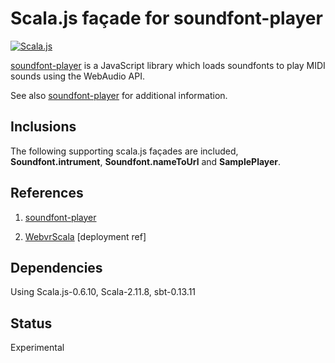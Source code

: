 # Scala.js façade for soundfont-player

[![Scala.js](https://www.scala-js.org/assets/badges/scalajs-0.6.8.svg)](https://www.scala-js.org)

[soundfont-player](https://github.com/danigb/soundfont-player) is a JavaScript library which loads soundfonts to play MIDI sounds using the WebAudio API.

See also [soundfont-player](https://github.com/danigb/soundfont-player) for additional information.
    
## Inclusions
    
The following supporting scala.js façades are included, **Soundfont.intrument**, **Soundfont.nameToUrl** and **SamplePlayer**.    
   
   
## References

1)  [soundfont-player](https://github.com/danigb/soundfont-player)

2)  [WebvrScala](https://github.com/workingDog/WebvrScala) [deployment ref]
   

## Dependencies
      
Using Scala.js-0.6.10, Scala-2.11.8, sbt-0.13.11


## Status

Experimental
